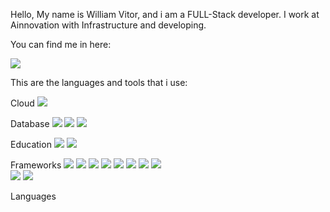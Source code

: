 Hello, My name is William Vitor, and i am a FULL-Stack developer.
I work at Ainnovation with Infrastructure and developing.

You can find me in here:

<a href="https://www.linkedin.com/in/williamvitor/" target="_blank"><img src="https://img.shields.io/badge/LinkedIn-0077B5?style=for-the-badge&logo=linkedin&logoColor=white" ></a>

This are the languages and tools that i use:
  
Cloud
<a href="#"><img src="https://img.shields.io/badge/Amazon_AWS-FF9900?style=for-the-badge&logo=amazonaws&logoColor=white" ><a/>
  
Database
<a href="#"><img src="https://img.shields.io/badge/Amazon%20RDS-4053D6?style=for-the-badge&logo=Amazon%20DynamoDB&logoColor=white" ><a/>
<a href="#"><img src="https://img.shields.io/badge/PostgreSQL-316192?style=for-the-badge&logo=postgresql&logoColor=white" ><a/>
<a href="#"><img src="https://img.shields.io/badge/SQLite-07405E?style=for-the-badge&logo=sqlite&logoColor=white" ><a/>
  
Education
<a href="#"><img src="https://img.shields.io/badge/Codecademy-FFF0E5?style=for-the-badge&logo=codecademy&logoColor=303347" ><a/>
<a href="#"><img src="https://img.shields.io/badge/freecodecamp-27273D?style=for-the-badge&logo=freecodecamp&logoColor=white" ><a/>
  
Frameworks
<a href="#"><img src="https://img.shields.io/badge/.NET-512BD4?style=for-the-badge&logo=dotnet&logoColor=white" ><a/>
<a href="#"><img src="https://img.shields.io/badge/Angular-DD0031?style=for-the-badge&logo=angular&logoColor=white" ><a/>
<a href="#"><img src="https://img.shields.io/badge/Docker-2CA5E0?style=for-the-badge&logo=docker&logoColor=white" ><a/>
<a href="#"><img src="https://img.shields.io/badge/Expo-1B1F23?style=for-the-badge&logo=expo&logoColor=white" ><a/>
<a href="#"><img src="https://img.shields.io/badge/firebase-ffca28?style=for-the-badge&logo=firebase&logoColor=black" ><a/>
<a href="#"><img src="https://img.shields.io/badge/Node.js-339933?style=for-the-badge&logo=nodedotjs&logoColor=white" ><a/>
<a href="#"><img src="	https://img.shields.io/badge/npm-CB3837?style=for-the-badge&logo=npm&logoColor=white" ><a/>
<a href="#"><img src="https://img.shields.io/badge/PowerBI-F2C811?style=for-the-badge&logo=Power%20BI&logoColor=white" ><a/>            
<a href="#"><img src="https://img.shields.io/badge/Swagger-85EA2D?style=for-the-badge&logo=Swagger&logoColor=white" ><a/>
<a href="#"><img src="https://img.shields.io/badge/Yarn-2C8EBB?style=for-the-badge&logo=yarn&logoColor=white" ><a/>
  
Languages
                <a href="#"><img src="" ><a/>
                  <a href="#"><img src="" ><a/>
                    <a href="#"><img src="" ><a/>
                      <a href="#"><img src="" ><a/>
                        <a href="#"><img src="" ><a/>
                          <a href="#"><img src="" ><a/>
                            

